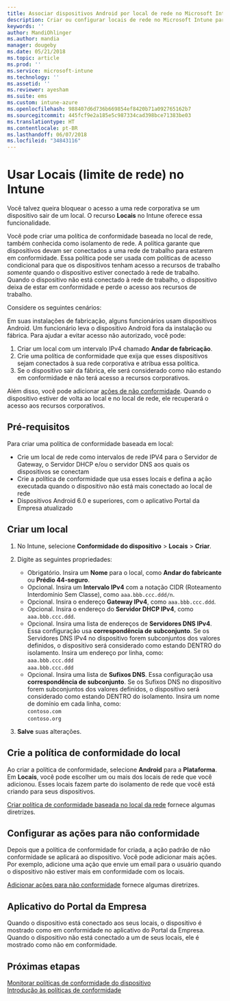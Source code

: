```yaml
---
title: Associar dispositivos Android por local de rede no Microsoft Intune – Azure | Microsoft Docs
description: Criar ou configurar locais de rede no Microsoft Intune para dispositivos Android. Você pode marcar dispositivos como não compatíveis com base no local de rede do dispositivo. Se o dispositivo ficar fora do local de rede, você poderá bloquear o acesso aos recursos da empresa.
keywords: ''
author: MandiOhlinger
ms.author: mandia
manager: dougeby
ms.date: 05/21/2018
ms.topic: article
ms.prod: ''
ms.service: microsoft-intune
ms.technology: ''
ms.assetid: ''
ms.reviewer: ayesham
ms.suite: ems
ms.custom: intune-azure
ms.openlocfilehash: 988407d6d736b669854ef8420b71a092765162b7
ms.sourcegitcommit: 445fcf9e2a185e5c987334cad398bce71383be03
ms.translationtype: HT
ms.contentlocale: pt-BR
ms.lasthandoff: 06/07/2018
ms.locfileid: "34843116"
---
```

# <a name="use-locations-network-fence-in-intune"></a>Usar Locais (limite de rede) no Intune

Você talvez queira bloquear o acesso a uma rede corporativa se um dispositivo sair de um local. O recurso **Locais** no Intune oferece essa funcionalidade. 

Você pode criar uma política de conformidade baseada no local de rede, também conhecida como isolamento de rede. A política garante que dispositivos devam ser conectados a uma rede de trabalho para estarem em conformidade. Essa política pode ser usada com políticas de acesso condicional para que os dispositivos tenham acesso a recursos de trabalho *somente* quando o dispositivo estiver conectado à rede de trabalho. Quando o dispositivo não está conectado à rede de trabalho, o dispositivo deixa de estar em conformidade e perde o acesso aos recursos de trabalho.

Considere os seguintes cenários:

Em suas instalações de fabricação, alguns funcionários usam dispositivos Android. Um funcionário leva o dispositivo Android fora da instalação ou fábrica. Para ajudar a evitar acesso não autorizado, você pode:

1. Criar um local com um intervalo IPv4 chamado **Andar de fabricação**.
2. Crie uma política de conformidade que exija que esses dispositivos sejam conectados à sua rede corporativa e atribua essa política.
3. Se o dispositivo sair da fábrica, ele será considerado como não estando em conformidade e não terá acesso a recursos corporativos.

Além disso, você pode adicionar [ações de não conformidade](#configure-the-actions-for-noncompliance). Quando o dispositivo estiver de volta ao local e no local de rede, ele recuperará o acesso aos recursos corporativos.

## <a name="prerequisites"></a>Pré-requisitos

Para criar uma política de conformidade baseada em local:

- Crie um local de rede como intervalos de rede IPV4 para o Servidor de Gateway, o Servidor DHCP e/ou o servidor DNS aos quais os dispositivos se conectam
- Crie a política de conformidade que usa esses locais e defina a ação executada quando o dispositivo não está mais conectado ao local de rede
- Dispositivos Android 6.0 e superiores, com o aplicativo Portal da Empresa atualizado

## <a name="create-a-location"></a>Criar um local

1. No Intune, selecione **Conformidade do dispositivo** > **Locais** > **Criar**.

2. Digite as seguintes propriedades:  

   - Obrigatório. Insira um **Nome** para o local, como **Andar do fabricante** ou **Prédio 44-seguro**.
   - Opcional. Insira um **Intervalo IPv4** com a notação CIDR (Roteamento Interdomínio Sem Classe), como `aaa.bbb.ccc.ddd/n`.
   - Opcional. Insira o endereço **Gateway IPv4**, como `aaa.bbb.ccc.ddd`.
   - Opcional. Insira o endereço do **Servidor DHCP IPv4**, como `aaa.bbb.ccc.ddd`.
   - Opcional. Insira uma lista de endereços de **Servidores DNS IPv4**. Essa configuração usa **correspondência de subconjunto**. Se os Servidores DNS IPv4 no dispositivo forem subconjuntos dos valores definidos, o dispositivo será considerado como estando DENTRO do isolamento. Insira um endereço por linha, como:  
     `aaa.bbb.ccc.ddd`  
     `aaa.bbb.ccc.ddd`
   - Opcional. Insira uma lista de **Sufixos DNS**. Essa configuração usa **correspondência de subconjunto**. Se os Sufixos DNS no dispositivo forem subconjuntos dos valores definidos, o dispositivo será considerado como estando DENTRO do isolamento. Insira um nome de domínio em cada linha, como:  
     `contoso.com`  
     `contoso.org`

3. **Salve** suas alterações.

## <a name="create-the-location-compliance-policy"></a>Crie a política de conformidade do local

Ao criar a política de conformidade, selecione **Android** para a **Plataforma**. Em **Locais**, você pode escolher um ou mais dos locais de rede que você adicionou. Esses locais fazem parte do isolamento de rede que você está criando para seus dispositivos.

[Criar política de conformidade baseada no local da rede](compliance-policy-create-android.md#locations) fornece algumas diretrizes.

## <a name="configure-the-actions-for-noncompliance"></a>Configurar as ações para não conformidade

Depois que a política de conformidade for criada, a ação padrão de não conformidade se aplicará ao dispositivo. Você pode adicionar mais ações. Por exemplo, adicione uma ação que envie um email para o usuário quando o dispositivo não estiver mais em conformidade com os locais.

[Adicionar ações para não conformidade](actions-for-noncompliance.md) fornece algumas diretrizes.

## <a name="company-portal-app"></a>Aplicativo do Portal da Empresa

Quando o dispositivo está conectado aos seus locais, o dispositivo é mostrado como em conformidade no aplicativo do Portal da Empresa. Quando o dispositivo não está conectado a um de seus locais, ele é mostrado como não em conformidade.

## <a name="next-steps"></a>Próximas etapas
[Monitorar políticas de conformidade do dispositivo](compliance-policy-monitor.md)  
[Introdução às políticas de conformidade](device-compliance-get-started.md)
